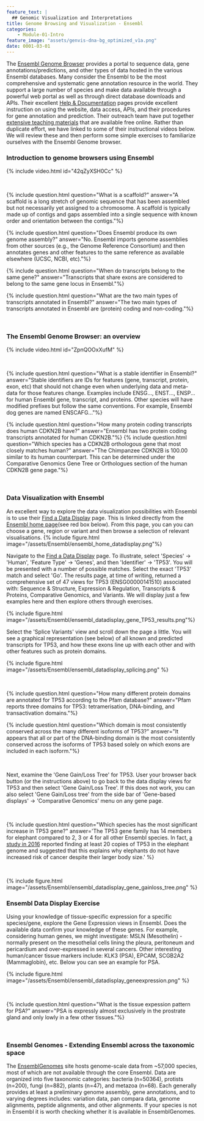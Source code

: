 ```yaml
---
feature_text: |
  ## Genomic Visualization and Interpretations
title: Genome Browsing and Visualization - Ensembl
categories:
    - Module-01-Intro
feature_image: "assets/genvis-dna-bg_optimized_v1a.png"
date: 0001-03-01
---
```


The [Ensembl Genome Browser](http://www.ensembl.org/index.html) provides a portal to sequence data, gene annotations/predictions, and other types of data hosted in the various Ensembl databases. Many consider the Ensembl to be the most comprehensive and systematic gene annotation resource in the world. They support a large number of species and make data available through a powerful web portal as well as through direct database downloads and APIs. Their excellent [Help & Documentation](http://www.ensembl.org/info/index.html) pages provide excellent instruction on using the website, data access, APIs, and their procedures for gene annotation and prediction. Their outreach team have put together [extensive teaching materials](http://www.ensembl.org/info/website/tutorials/index.html) that are available free online. Rather than duplicate effort, we have linked to some of their instructional videos below. We will review these and then perform some simple exercises to familiarize ourselves with the Ensembl Genome browser.

### Introduction to genome browsers using Ensembl

{% include video.html id="42qZyXSH0Cc" %}
<p><br></p>
{% include question.html question="What is a scaffold?" answer="A scaffold is a long stretch of genomic sequence that has been assembled but not necessarily yet assigned to a chromosome. A scaffold is typically made up of contigs and gaps assembled into a single sequence with known order and orientation between the contigs."%}

{% include question.html question="Does Ensembl produce its own genome assembly?" answer="No. Ensembl imports genome assemblies from other sources (e.g., the Genome Reference Consortium) and then annotates genes and other features to the same reference as available elsewhere (UCSC, NCBI, etc)."%}

{% include question.html question="When do transcripts belong to the same gene?" answer="Transcripts that share exons are considered to belong to the same gene locus in Ensembl."%}

{% include question.html question="What are the two main types of transcripts annotated in Ensembl?" answer="The two main types of transcripts annotated in Ensembl are (protein) coding and non-coding."%}
<p><br></p>

### The Ensembl Genome Browser: an overview

{% include video.html id="ZpnQOOxXufM" %}
<p><br></p>
{% include question.html question="What is a stable identifier in Ensembl?" answer="Stable identifiers are IDs for features (gene, transcript, protein, exon, etc) that should not change even when underlying data and meta-data for those features change. Examples include ENSG..., ENST..., ENSP... for human Ensembl gene, transcript, and proteins. Other species will have modified prefixes but follow the same conventions. For example, Ensembl dog genes are named ENSCAFG..."%}

{% include question.html question="How many protein coding transcripts does human CDKN2B have?" answer="Ensembl has two protein coding transcripts annotated for human CDKN2B."%}
{% include question.html question="Which species has a CDKN2B orthologous gene that most closely matches human?" answer="The Chimpanzee CDKN2B is 100.00 similar to its human counterpart. This can be determined under the Comparative Genomics Gene Tree or Orthologues section of the human CDKN2B gene page."%}
<p><br></p>

### Data Visualization with Ensembl

An excellent way to explore the data visualization possibilities with Ensembl is to use their [Find a Data Display](http://www.ensembl.org/info/website/gallery.html) page. This is linked directly from the [Ensembl home page](http://www.ensembl.org/index.html)(see red box below). From this page, you can you can choose a gene, region or variant and then browse a selection of relevant visualisations. 
{% include figure.html image="/assets/Ensembl/ensembl_home_datadisplay.png"%}

Navigate to the [Find a Data Display](http://www.ensembl.org/info/website/gallery.html) page. To illustrate, select 'Species' -> 'Human', 'Feature Type' -> 'Genes', and then 'Identifier' -> 'TP53'. You will be presented with a number of possible matches. Select the exact 'TP53' match and select 'Go'. The results page, at time of writing, returned a comprehensive set of 47 views for TP53 (ENSG00000141510) associated with: Sequence & Structure, Expression & Regulation, Transcripts & Proteins, Comparative Genomics, and Variants. We will display just a few examples here and then explore others through exercises.   

{% include figure.html image="/assets/Ensembl/ensembl_datadisplay_gene_TP53_results.png"%}

Select the 'Splice Variants' view and scroll down the page a little. You will see a graphical representation (see below) of all known and predicted transcripts for TP53, and how these exons line up with each other and with other features such as protein domains.  

{% include figure.html image="/assets/Ensembl/ensembl_datadisplay_splicing.png" %}

<p><br></p>
{% include question.html question="How many different protein domains are annotated for TP53 according to the Pfam database?" answer="Pfam reports three domains for TP53: tetramerisation, DNA-binding, and transactivation domains."%}

{% include question.html question="Which domain is most consistently conserved across the many different isoforms of TP53?" answer="It appears that all or part of the DNA-binding domain is the most consistently conserved across the isoforms of TP53 based solely on which exons are included in each isoform."%}
<p><br></p>

Next, examine the 'Gene Gain/Loss Tree' for TP53. User your browser back button (or the instructions above) to go back to the data display views for TP53 and then select 'Gene Gain/Loss Tree'. If this does not work, you can also select 'Gene Gain/Loss tree' from the side bar of 'Gene-based displays' -> 'Comparative Genomics' menu on any gene page.

<p><br></p>
{% include question.html question="Which species has the most significant increase in TP53 gene?" answer='The TP53 gene family has 14 members for elephant compared to 2, 3 or 4 for all other Ensembl species. In fact, <a href="https://www.ncbi.nlm.nih.gov/pmc/articles/PMC5061548/">a study in 2016</a> reported finding at least 20 copies of TP53 in the elephant genome and suggested that this explains why elephants do not have increased risk of cancer despite their larger body size.' %}
<p><br></p>

{% include figure.html image="/assets/Ensembl/ensembl_datadisplay_gene_gainloss_tree.png" %}

### Ensembl Data Display Exercise

Using your knowledge of tissue-specific expression for a specific species/gene, explore the Gene Expression views in Ensembl. Does the available data confirm your knowledge of these genes. For example, considering human genes, we might investigate: MSLN (Mesothelin) - normally present on the mesothelial cells lining the pleura, peritoneum and pericardium and over-expressed in several cancers. Other interesting human/cancer tissue markers include: KLK3 (PSA), EPCAM, SCGB2A2 (Mammaglobin), etc. Below you can see an example for PSA. 

{% include figure.html image="/assets/Ensembl/ensembl_datadisplay_geneexpression.png" %}

<p><br></p>
{% include question.html question="What is the tissue expession pattern for PSA?" answer="PSA is expressly almost exclusively in the prostrate gland and only lowly in a few other tissues."%}
<p><br></p>

### Ensembl Genomes - Extending Ensembl across the taxonomic space
The [EnsemblGenomes](http://ensemblgenomes.org/) site hosts genome-scale data from ~57,000 species, most of which are not available through the core Ensembl. Data are organized into five taxonomic categories: bacteria (n=50364), protists (n=200), fungi (n=882), plants (n=47), and metazoa (n=68). Each generally provides at least a preliminary genome assembly, gene annotations, and to varying degrees includes: variation data, pan compara data, genome alignments, peptide alignments, and other alignments. If your species is not in Ensembl it is worth checking whether it is available in EnsemblGenomes.


